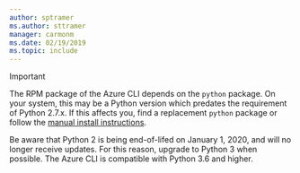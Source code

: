 ```yaml
---
author: sptramer
ms.author: sttramer
manager: carmonm
ms.date: 02/19/2019
ms.topic: include
---
```

> [!IMPORTANT]
>
> The RPM package of the Azure CLI depends on the `python` package. On your system, this may be
> a Python version which predates the requirement of Python 2.7.x. If this affects you, find a
> replacement `python` package or follow the [manual install instructions](install-azure-cli-linux.md).
>
> Be aware that Python 2 is being end-of-lifed on January 1, 2020, and will no longer receive
> updates. For this reason, upgrade to Python 3 when possible. The Azure CLI is compatible with Python
> 3.6 and higher.
